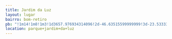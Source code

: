 ```yaml
---
title: Jardim da Luz
layout: lugar
bairro: bom-retiro
pb: "!1m14!1m8!1m3!1d3657.976934314096!2d-46.63515599999999!3d-23.533332!3m2!1i1024!2i768!4f13.1!3m3!1m2!1s0x94ce585ec365e7ed%3A0x4e469479fef1e98e!2sJardim+da+Luz!5e0!3m2!1sen!2sbr!4v1427339735189"
location: parque+jardim+da+luz
---
```

